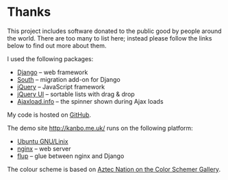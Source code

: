 Thanks
======

This project includes software donated to the public good by people
around the world. There are too many to list here; instead please
follow the links below to  find out more about them.

I used the following packages:

* [Django](http://djangoproject.org/) – web framework
* [South](http://south.aeracode.org/) – migration add-on for Django
* [jQuery](http://jquery.com/) – JavaScript framework
* [jQuery UI](http://jqueryui.com/) – sortable lists with drag & drop
* [Ajaxload.info](http://ajaxload.info/) – the spinner shown during Ajax loads

My code is hosted on [GitHub](https://github.com/).

The demo site <http://kanbo.me.uk/> runs on the following platform:

* [Ubuntu GNU/Linix](http://www.ubuntu.com/business/server/overview)
* [nginx](http://nginx.org/en/) – web server
* [flup](http://trac.saddi.com/flup) – glue between nginx and Django

The colour scheme is based on [Aztec Nation on the Color Schemer Gallery][1].

  [1]: http://www.colorschemer.com/schemes/viewscheme.php?id=9811